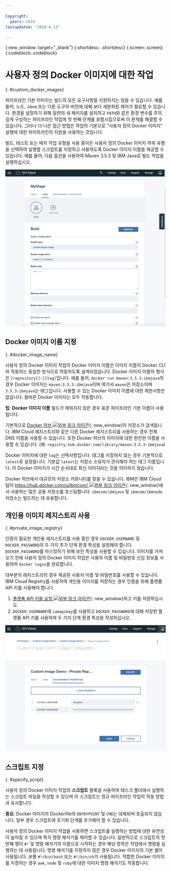 ```yaml
---

Copyright:
  years: 2018
lastupdated: "2018-4-13"

---
```


{:new_window: target="_blank"}
{:shortdesc: .shortdesc}
{:screen:.screen}
{:codeblock:.codeblock}


# 사용자 정의 Docker 이미지에 대한 작업
{: #custom_docker_images}

파이프라인 기본 이미지는 빌드의 모든 요구사항을 지원하지는 않을 수 있습니다. 예를 들어, 노드, Java 또는 다른 도구의 버전에 대해 보다 세분화된 제어가 필요할 수 있습니다. 환경을 설정하기 위해 일련의 새 패키지를 설치하고 `PATH`와 같은 환경 변수를 주의깊게 구성하는
파이프라인 작업에 첫 번째 단계를 포함시킴으로써 이 문제를 해결할 수 있습니다. 그러나 더 나은 접근 방법은 작업의 기본으로 "사용자 정의 Docker 이미지" 실행에 대한 파이프라인의 지원을 사용하는 것입니다. 

빌드, 테스트 또는 배치 작업 유형을 사용 중이든 사용자 정의 Docker 이미지 하위 유형을 선택하여 실행할 스크립트를 지정하고 사용하도록 Docker 이미지 이름을 제공할 수 있습니다. 예를 들어, 다음 옵션을 사용하여 Maven 3.5.3 및 IBM Java로 빌드 작업을 실행하십시오. 

 ![사용자 정의 이미지를 사용하는 Maven 빌드](images/custom-image-maven-build.png)


## Docker 이미지 이름 지정
{: #docker_image_name}

사용자 정의 Docker 이미지 작업의 Docker 이미지 이름은 이미지 이름이 Docker CLI와 작동하는 동일한 방식으로 작동하도록 설계되었습니다. Docker 이미지 이름의 형식은 `[repository][:][tag]`입니다. 예를 들어, `docker run maven:3.5.3-ibmjava`의 경우 Docker 이미지는 `maven:3.5.3-ibmjava`이며 여기서 `maven`은 저장소이며 `3.5.3-ibmjava`는 태그입니다. 사용할 수 있는 Docker 이미지 이름에 대한 제한사항은 없습니다. 올바른 Docker 이미지는 모두 작동합니다. 

**팁**: **Docker 이미지 이름** 필드가 채워지지 않은 경우 표준 파이프라인 기본 이름이 사용됩니다.  

기본적으로 [Docker 허브 ![외부 링크 아이콘](../../icons/launch-glyph.svg "외부 링크 아이콘")](https://hub.docker.com/){: new_window}의 저장소가 검색됩니다. IBM Cloud 레지스트리와 같은 다른 Docker 레지스트리를 사용하는 경우 전체 DNS 이름을 사용할 수 있습니다. 또한 Docker 허브의 이미지에 대한 완전한 이름을 사용할 수 있습니다. (예: `registry.hub.docker.com/library/maven:3.5.3-ibmjava`)

Docker 이미지에 대한 `tag`는 선택사항입니다. 태그를 지정하지 않는 경우 기본적으로 `latest`로 설정됩니다. 기본값 `latest`는 저장소 소유자가 관리해야 하는 태그 이름입니다. 이 Docker 이미지가 시간 순서대로 최신 이미지라는 것을 의미하지 않습니다. 

Docker 허브에서 대규모의 저장소 커뮤니티를 찾을 수 있습니다. IBM은 IBM Cloud 팀이 [https://hub.docker.com/u/ibmcom/ ![외부 링크 아이콘](../../icons/launch-glyph.svg "외부 링크 아이콘")](https://hub.docker.com/u/ibmcom/){: new_window}에서 사용하는 많은 공용 저장소를 호스팅합니다. `ibmcom/ibmjava` 및 `ibmcom/ibmnode` 저장소는 빌드하는 데 유용합니다.  

## 개인용 이미지 레지스트리 사용
{: #private_image_registry}

인증이 필요한 개인용 레지스트리를 사용 중인 경우 `DOCKER_USERNAME` 및 `DOCKER_PASSWORD`의 두 가지 추가 단계 환경 특성을 설정해야 합니다. `DOCKER_PASSWORD`를 마스킹하기 위해 보안 특성을 사용할 수 있습니다. 이미지를 가져오기 전에 사용자 정의 Docker 이미지 작업은 사용자 이름 및 비밀번호 신임 정보를 사용하여 `docker login`을 완료합니다.

대부분의 레지스트리의 경우 제공된 사용자 이름 및 비밀번호를 사용할 수 있습니다. IBM Cloud Registry를 사용하여 개인용 이미지를 저장하는 경우 인증을 위해 플랫폼 API 키를 사용해야 합니다.  

1. [플랫폼 API 키를 요청 ![외부 링크 아이콘](../../icons/launch-glyph.svg "외부 링크 아이콘")](https://console.bluemix.net/iam/#/apikeys){: new_window}하고 키를 저장하십시오.  
1. `DOCKER_USERNAME`에 `iamapikey`를 사용하고 `DOCKER_PASSWORD`에 대해 저장한 플랫폼 API 키를 사용하여 두 가지 단계 환경 특성을 작성하십시오.

 ![IBM Cloud 레지스트리 신임 정보](images/custom-image-private-repository.png)


## 스크립트 지정
{: #specify_script}

사용자 정의 Docker 이미지 작업의 **스크립트** 블록을 사용하여 태스크 폴더에서 실행하는 스크립트 파일을 작성할 수 있으며
이 스크립트는 정규 파이프라인 작업의 작동 방법과 유사합니다.  

**중요**: Docker 이미지의 Dockerfile의 `ENTRYPOINT` 및 `CMD`는 대체되며 호출되지 않습니다. 일부 경우 스크립트에 초기화 단계를 추가해야 할 수 있습니다. 

사용자 정의 Docker 이미지 작업을 사용하면 스크립트를 실행하는 방법에 대한 유연성이 높아질 수 있으며 특히 명령 해석기를 제어할 수 있습니다. 일반적으로 스크립트의 첫 번째 행이 `#!` 및 명령 해석기의 이름으로 시작하는 경우 해당 항목은 작업에서 명령을 실행하는 데 사용됩니다. 명령 해석기를 지정하지 않은 경우 Docker 이미지의 기본 쉘이 사용됩니다. 보통 `#!/bin/bash` 또는 `#!/bin/sh`가 사용됩니다. 적합한 Docker 이미지를 지정하는 경우 `awk`, `node` 및 `ruby`에 대한 이미지 명령 해석기도 작동합니다. 

